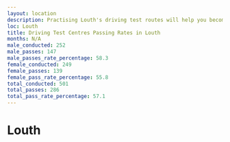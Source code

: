 ```yaml
---
layout: location
description: Practising Louth's driving test routes will help you become more confident in your gear-changing abilities.
loc: Louth
title: Driving Test Centres Passing Rates in Louth
months: N/A
male_conducted: 252
male_passes: 147
male_passes_rate_percentage: 58.3
female_conducted: 249
female_passes: 139
female_pass_rate_percentage: 55.8
total_conducted: 501
total_passes: 286
total_pass_rate_percentage: 57.1
---
```


# Louth
